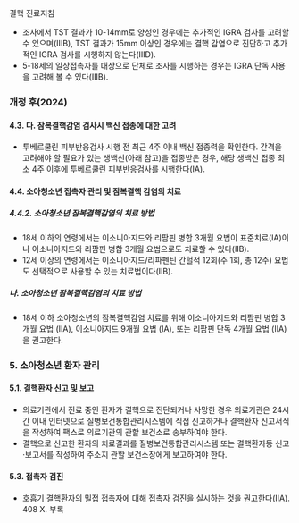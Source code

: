 결핵 진료지침
- 조사에서 TST 결과가 10-14mm로 양성인 경우에는 추가적인 IGRA 검사를 고려할 수 있으며(IIIB), TST 결과가 15mm 이상인 경우에는 결핵 감염으로 진단하고 추가적인 IGRA 검사를 시행하지 않는다(IIID).
- 5-18세의 일상접촉자를 대상으로 단체로 조사를 시행하는 경우는 IGRA 단독 사용을 고려해 볼 수 있다(IIIB).

### 개정 후(2024)
#### 4.3. 다. 잠복결핵감염 검사시 백신 접종에 대한 고려
- 투베르쿨린 피부반응검사 시행 전 최근 4주 이내 백신 접종력을 확인한다. 간격을 고려해야 할 필요가 있는 생백신(아래 참고)을 접종받은 경우, 해당 생백신 접종 최소 4주 이후에 투베르쿨린 피부반응검사를 시행한다(IA).

#### 4.4. 소아청소년 접촉자 관리 및 잠복결핵 감염의 치료
##### 4.4.2. 소아청소년 잠복결핵감염의 치료 방법
- 18세 이하의 연령에서는 이소니아지드와 리팜핀 병합 3개월 요법이 표준치료(IA)이나 이소니아지드와 리팜핀 병합 3개월 요법으로도 치료할 수 있다(IIB).
- 12세 이상의 연령에서는 이소니아지드/리파펜틴 간헐적 12회(주 1회, 총 12주) 요법도 선택적으로 사용할 수 있는 치료법이다(IIB).

##### 나. 소아청소년 잠복결핵감염의 치료 방법
- 18세 이하 소아청소년의 잠복결핵감염 치료를 위해 이소니아지드와 리팜핀 병합 3개월 요법 (IIA), 이소니아지드 9개월 요법 (IA), 또는 리팜핀 단독 4개월 요법 (IIA)을 권고한다.

### 5. 소아청소년 환자 관리
#### 5.1. 결핵환자 신고 및 보고
- 의료기관에서 진료 중인 환자가 결핵으로 진단되거나 사망한 경우 의료기관은 24시간 이내 인터넷으로 질병보건통합관리시스템에 직접 신고하거나 결핵환자 신고서식을 작성하여 팩스로 의료기관의 관할 보건소로 송부하여야 한다.
- 결핵으로 신고한 환자의 치료결과를 질병보건통합관리시스템 또는 결핵환자등 신고·보고서를 작성하여 주소지 관할 보건소장에게 보고하여야 한다.

#### 5.3. 접촉자 검진
- 호흡기 결핵환자의 밀접 접촉자에 대해 접촉자 검진을 실시하는 것을 권고한다(IIA).
<PAGE>408 X. 부록
